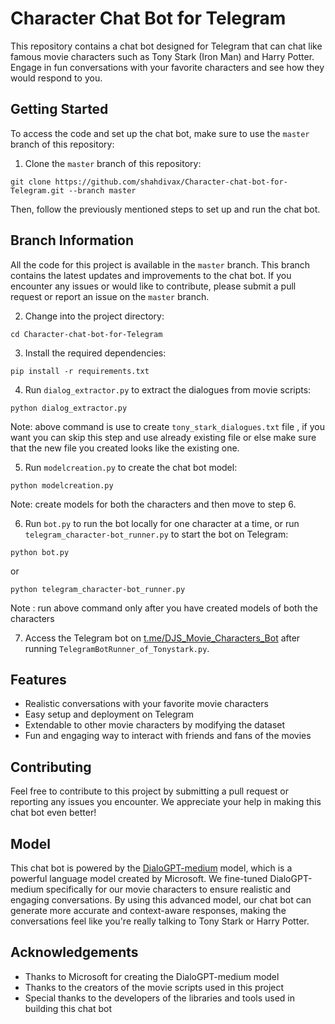 # Character Chat Bot for Telegram

This repository contains a chat bot designed for Telegram that can chat like famous movie characters such as Tony Stark (Iron Man) and Harry Potter. Engage in fun conversations with your favorite characters and see how they would respond to you.

## Getting Started

To access the code and set up the chat bot, make sure to use the `master` branch of this repository:

1. Clone the `master` branch of this repository:
```
git clone https://github.com/shahdivax/Character-chat-bot-for-Telegram.git --branch master
```

Then, follow the previously mentioned steps to set up and run the chat bot.

## Branch Information

All the code for this project is available in the `master` branch. This branch contains the latest updates and improvements to the chat bot. If you encounter any issues or would like to contribute, please submit a pull request or report an issue on the `master` branch.

2. Change into the project directory:
```
cd Character-chat-bot-for-Telegram
```

3. Install the required dependencies:
```
pip install -r requirements.txt
```

4. Run `dialog_extractor.py` to extract the dialogues from movie scripts:
```
python dialog_extractor.py
```
Note: above command is use to create ```tony_stark_dialogues.txt``` file , if you want you can skip this step and use already existing file or else make sure that the new file you created looks like the existing one. 

5. Run `modelcreation.py` to create the chat bot model:
```
python modelcreation.py
```
Note: create models for both the characters and then move to step 6.

6. Run `bot.py` to run the bot locally for one character at a time, or run `telegram_character-bot_runner.py` to start the bot on Telegram:
```
python bot.py
```
or
```
python telegram_character-bot_runner.py
```
Note : run above command only after you have created models of both the characters

7. Access the Telegram bot on [t.me/DJS_Movie_Characters_Bot](https://t.me/DJS_Movie_Characters_Bot) after running `TelegramBotRunner_of_Tonystark.py`.

## Features

- Realistic conversations with your favorite movie characters
- Easy setup and deployment on Telegram
- Extendable to other movie characters by modifying the dataset
- Fun and engaging way to interact with friends and fans of the movies

## Contributing

Feel free to contribute to this project by submitting a pull request or reporting any issues you encounter. We appreciate your help in making this chat bot even better!

## Model

This chat bot is powered by the [DialoGPT-medium](https://huggingface.co/microsoft/DialoGPT-medium) model, which is a powerful language model created by Microsoft. We fine-tuned DialoGPT-medium specifically for our movie characters to ensure realistic and engaging conversations. By using this advanced model, our chat bot can generate more accurate and context-aware responses, making the conversations feel like you're really talking to Tony Stark or Harry Potter.

## Acknowledgements

- Thanks to Microsoft for creating the DialoGPT-medium model
- Thanks to the creators of the movie scripts used in this project
- Special thanks to the developers of the libraries and tools used in building this chat bot
